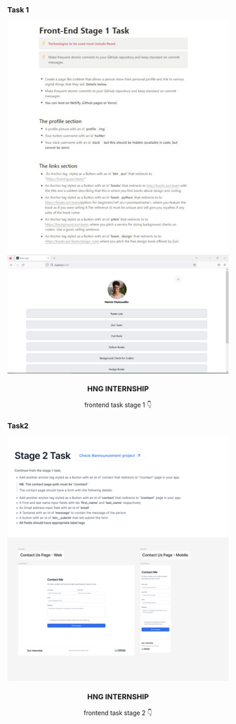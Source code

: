 ### Task 1
<div align="center">
    <img src="task.JPG" alt="task">
</div>

<div align="center">

<img src="showcase.JPG" alt="showcase" width="800px"/>


  <h3 align="center">HNG INTERNSHIP</h3>

  <p align="center">
    frontend task stage 1 👇
</p>
  
</div>



### Task2
<div align="center">
    <img src="task2.png" alt="task">
</div>

<div align="center">

<img src="showcase2.png" alt="showcase2" width="800px"/>




  <h3 align="center">HNG INTERNSHIP</h3>

  <p align="center">
    frontend task stage 2 👇
</p>
</div>


